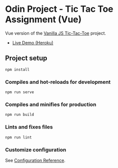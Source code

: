 # Odin Project - Tic Tac Toe Assignment (Vue)
Vue version of the [Vanilla JS Tic-Tac-Toe](https://github.com/macs054/odinproject-tictactoe) project.
- [Live Demo (Heroku)](https://protected-escarpment-20461.herokuapp.com/)

## Project setup
```
npm install
```

### Compiles and hot-reloads for development
```
npm run serve
```

### Compiles and minifies for production
```
npm run build
```

### Lints and fixes files
```
npm run lint
```

### Customize configuration
See [Configuration Reference](https://cli.vuejs.org/config/).
